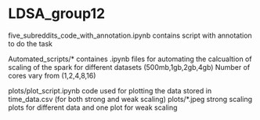 # LDSA_group12

five_subreddits_code_with_annotation.ipynb contains script with annotation to do the task

Automated_scripts/* containes .ipynb files for automating the calcualtion of scaling of the spark for different datasets (500mb,1gb,2gb,4gb)
Number of cores vary from (1,2,4,8,16)

plots/plot_script.ipynb code used for plotting the data stored in time_data.csv (for both strong and weak scaling)
plots/*.jpeg strong scaling plots for different data and one plot for weak scaling
